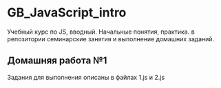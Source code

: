 # GB_JavaScript_intro

Учебный курс по JS, вводный. Начальные понятия, практика.
в репозитории семинарские занятия и выполнение домашних заданий.

## Домашняя работа №1

Задания для выполнения описаны в файлах 1.js и 2.js